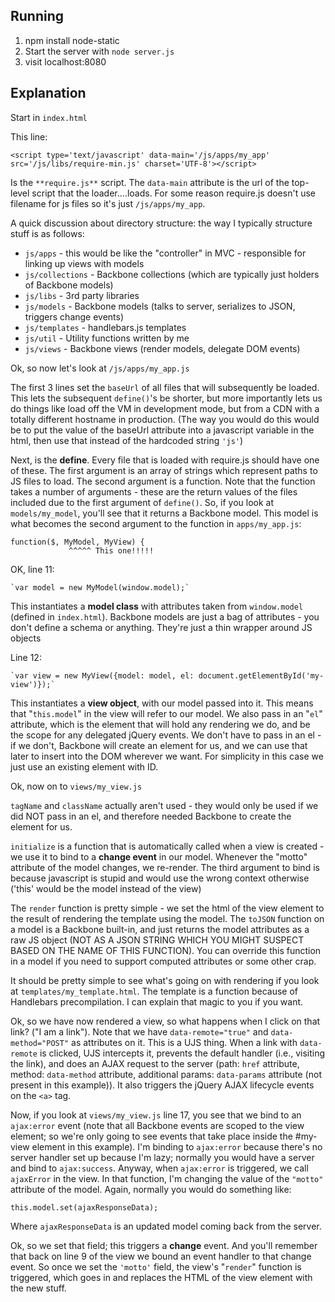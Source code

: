 Running
-----------

1. npm install node-static
2. Start the server with `node server.js`
3. visit localhost:8080

Explanation
-----------

Start in `index.html`

This line:

    <script type='text/javascript' data-main='/js/apps/my_app' src='/js/libs/require-min.js' charset='UTF-8'></script>

Is the `**require.js**` script.  The `data-main` attribute is the url of the top-level script that the loader....loads.  For some reason require.js doesn't use filename for js files so it's just `/js/apps/my_app`.

A quick discussion about directory structure: the way I typically structure stuff is as follows:

* `js/apps` - this would be like the "controller" in MVC - responsible for linking up views with models
* `js/collections` - Backbone collections (which are typically just holders of Backbone models)
* `js/libs` - 3rd party libraries
* `js/models` - Backbone models (talks to server, serializes to JSON, triggers change events)
* `js/templates` - handlebars.js templates
* `js/util` - Utility functions written by me
* `js/views` - Backbone views (render models, delegate DOM events)

Ok, so now let's look at `/js/apps/my_app.js`

The first 3 lines set the `baseUrl` of all files that will subsequently be loaded.  This lets the subsequent `define()`'s be shorter, but more importantly lets us do things like load off the VM in development mode, but from a CDN with a totally different hostname in production.  (The way you would do this would be to put the value of the baseUrl attribute into a javascript variable in the html, then use that instead of the hardcoded string `'js'`)

Next, is the **define**.  Every file that is loaded with require.js should have one of these.  The first argument is an array of strings which represent paths to JS files to load.  The second argument is a function.  Note that the function takes a number of arguments - these are the return values of the files included due to the first argument of `define()`. So, if you look at `models/my_model`, you'll see that it returns a Backbone model.  This model is what becomes the second argument to the function in `apps/my_app.js`:

    function($, MyModel, MyView) {
                 ^^^^^ This one!!!!!

OK, line 11:

    `var model = new MyModel(window.model);`

This instantiates a **model class** with attributes taken from `window.model` (defined in `index.html`).  Backbone models are just a bag of attributes - you don't define a schema or anything.  They're just a thin wrapper around JS objects

Line 12:

    `var view = new MyView({model: model, el: document.getElementById('my-view')});`

This instantiates a **view object**, with our model passed into it.  This means that "`this.model`" in the view will refer to our model.  We also pass in an "`el`" attribute, which is the element that will hold any rendering we do, and be the scope for any delegated jQuery events.  We don't have to pass in an el - if we don't, Backbone will create an element for us, and we can use that later to insert into the DOM wherever we want.  For simplicity in this case we just use an existing element with ID.


Ok, now on to `views/my_view.js`

`tagName` and `className` actually aren't used - they would only be used if we did NOT pass in an el, and therefore needed Backbone to create the element for us.

`initialize` is a function that is automatically called when a view is created - we use it to bind to a **change event** in our model.  Whenever the "motto" attribute of the model changes, we re-render. The third argument to bind is because javascript is stupid and would use the wrong context otherwise ('this' would be the model instead of the view)

The `render` function is pretty simple - we set the html of the view element to the result of rendering the template using the model.  The `toJSON` function on a model is a Backbone built-in, and just returns the model attributes as a raw JS object (NOT AS A JSON STRING WHICH YOU MIGHT SUSPECT BASED ON THE NAME OF THIS FUNCTION). You can override this function in a model if you need to support computed attributes or some other crap.

It should be pretty simple to see what's going on with rendering if you look at `templates/my_template.html`.  The template is a function because of Handlebars precompilation.  I can explain that magic to you if you want.


Ok, so we have now rendered a view, so what happens when I click on that link? ("I am a link").  Note that we have `data-remote="true"` and `data-method="POST"` as attributes on it.  This is a UJS thing.  When a link with `data-remote` is clicked, UJS intercepts it, prevents the default handler (i.e., visiting the link), and does an AJAX request to the server (path: `href` attribute, method: `data-method` attribute, additional params: `data-params` attribute (not present in this example)).  It also triggers the jQuery AJAX lifecycle events on the `<a>` tag.

Now, if you look at `views/my_view.js` line 17, you see that we bind to an `ajax:error` event (note that all Backbone events are scoped to the view element; so we're only going to see events that take place inside the #my-view element in this example).  I'm binding to `ajax:error` because there's no server handler set up because I'm lazy; normally you would have a server and bind to `ajax:success`.  Anyway, when `ajax:error` is triggered, we call `ajaxError` in the view. In that function, I'm changing the value of the `"motto"` attribute of the model.  Again, normally you would do something like:

    this.model.set(ajaxResponseData);

Where `ajaxResponseData` is an updated model coming back from the server.

Ok, so we set that field; this triggers a **change** event.  And you'll remember that back on line 9 of the view we bound an event handler to that change event.  So once we set the `'motto'` field, the view's "`render`" function is triggered, which goes in and replaces the HTML of the view element with the new stuff.

